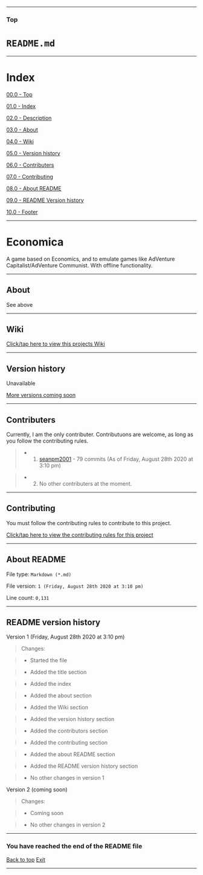 ***

### Top

# `README.md`

***

# Index

[00.0 - Top](#Top)

[01.0 - Index](#Index)

[02.0 - Description](#Economica)

[03.0 - About](#About)

[04.0 - Wiki](#Wiki)

[05.0 - Version history](#Version-history)

[06.0 - Contributers](#Contributers)

[07.0 - Contributing](#Contributing)

[08.0 - About README](#About-README)

[09.0 - README Version history](#README-version-history)

[10.0 - Footer](#You-have-reached-the-end-of-the-README-file)

***

# Economica
A game based on Economics, and to emulate games like AdVenture Capitalist/AdVenture Communist. With offline functionality.

***

## About

See above

***

## Wiki

[Click/tap here to view this projects Wiki](https://github.com/seanpm2001/Economica/wiki)

***

## Version history

Unavailable

[More versions coming soon](https://www.example.com)

***

## Contributers

Currently, I am the only contributer. Contributuons are welcome, as long as you follow the contributing rules.

> * 1. [seanpm2001](https://github.com/seanpm2001/) - 79 commits (As of Friday, August 28th 2020 at 3:10 pm)

> * 2. No other contributers at the moment.

***

## Contributing

You must follow the contributing rules to contribute to this project.

[Click/tap here to view the contributing rules for this project](https://github.com/seanpm2001/Economica/blob/master/CONTRIBUTING.md)

***

## About README

File type: `Markdown (*.md)`

File version: `1 (Friday, August 28th 2020 at 3:10 pm)`

Line count: `0,131`

***

## README version history

Version 1 (Friday, August 28th 2020 at 3:10 pm)

> Changes:

> * Started the file

> * Added the title section

> * Added the index

> * Added the about section

> * Added the Wiki section

> * Added the version history section

> * Added the contributors section

> * Added the contributing section

> * Added the about README section

> * Added the README version history section

> * No other changes in version 1

Version 2 (coming soon)

> Changes:

> * Coming soon

> * No other changes in version 2

***

### You have reached the end of the README file

[Back to top](#Top) [Exit](https://github.com)

***
